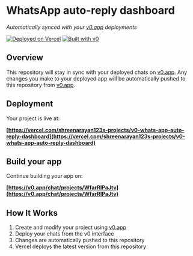 # WhatsApp auto-reply dashboard

*Automatically synced with your [v0.app](https://v0.app) deployments*

[![Deployed on Vercel](https://img.shields.io/badge/Deployed%20on-Vercel-black?style=for-the-badge&logo=vercel)](https://vercel.com/shreenarayan123s-projects/v0-whats-app-auto-reply-dashboard)
[![Built with v0](https://img.shields.io/badge/Built%20with-v0.app-black?style=for-the-badge)](https://v0.app/chat/projects/WfarRIPaJtv)

## Overview

This repository will stay in sync with your deployed chats on [v0.app](https://v0.app).
Any changes you make to your deployed app will be automatically pushed to this repository from [v0.app](https://v0.app).

## Deployment

Your project is live at:

**[https://vercel.com/shreenarayan123s-projects/v0-whats-app-auto-reply-dashboard](https://vercel.com/shreenarayan123s-projects/v0-whats-app-auto-reply-dashboard)**

## Build your app

Continue building your app on:

**[https://v0.app/chat/projects/WfarRIPaJtv](https://v0.app/chat/projects/WfarRIPaJtv)**

## How It Works

1. Create and modify your project using [v0.app](https://v0.app)
2. Deploy your chats from the v0 interface
3. Changes are automatically pushed to this repository
4. Vercel deploys the latest version from this repository